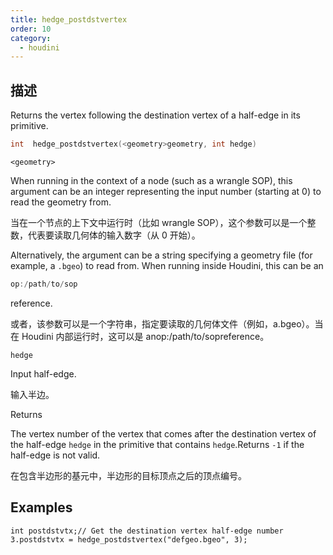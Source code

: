 ```yaml
---
title: hedge_postdstvertex
order: 10
category:
  - houdini
---
```

    
## 描述

Returns the vertex following the destination vertex of a half-edge in its
primitive.

```c
int  hedge_postdstvertex(<geometry>geometry, int hedge)
```

`<geometry>`

When running in the context of a node (such as a wrangle SOP), this argument
can be an integer representing the input number (starting at 0) to read the
geometry from.

当在一个节点的上下文中运行时（比如 wrangle SOP），这个参数可以是一个整数，代表要读取几何体的输入数字（从 0 开始）。

Alternatively, the argument can be a string specifying a geometry file (for
example, a `.bgeo`) to read from. When running inside Houdini, this can be an

```c
op:/path/to/sop
```

reference.

或者，该参数可以是一个字符串，指定要读取的几何体文件（例如，a.bgeo）。当在 Houdini 内部运行时，这可以是 anop:/path/to/sopreference。

`hedge`

Input half-edge.

输入半边。

Returns

The vertex number of the vertex that comes after the destination vertex of the
half-edge `hedge` in the primitive that contains `hedge`.Returns `-1` if the
half-edge is not valid.

在包含半边形的基元中，半边形的目标顶点之后的顶点编号。

## Examples

    int postdstvtx;// Get the destination vertex half-edge number 3.postdstvtx = hedge_postdstvertex("defgeo.bgeo", 3);

